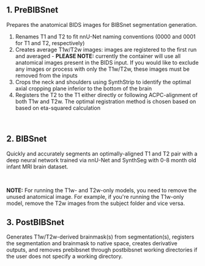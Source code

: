 ## 1. PreBIBSnet

Prepares the anatomical BIDS images for BIBSnet segmentation generation.

1. Renames T1 and T2 to fit nnU-Net naming conventions (0000 and 0001 for T1 and T2, respectively)
2. Creates average T1w/T2w images: images are registered to the first run and averaged - **PLEASE NOTE:** currently the container will use all anatomical images present in the BIDS input. If you would like to exclude any images or process with only the T1w/T2w, these images must be removed from the inputs
3. Crops the neck and shoulders using SynthStrip to identify the optimal axial cropping plane inferior to the bottom of the brain
4. Registers the T2 to the T1 either directly or following ACPC-alignment of both T1w and T2w. The optimal registration method is chosen based on based on eta-squared calculation

<br />

## 2. BIBSnet

Quickly and accurately segments an optimally-aligned T1 and T2 pair with a deep neural network trained via nnU-Net and SynthSeg with 0-8 month old infant MRI brain dataset.

<br />

**NOTE:** For running the T1w- and T2w-only models, you need to remove the unused anatomical image. For example, if you're running the T1w-only model, remove the T2w images from the subject folder and vice versa. 

## 3. PostBIBSnet

Generates T1w/T2w-derived brainmask(s) from segmentation(s), registers the segmentation and brainmask to native space, creates derivative outputs, and removes prebibsnet through postbibsnet working directories if the user does not specify a working directory.

<br />
